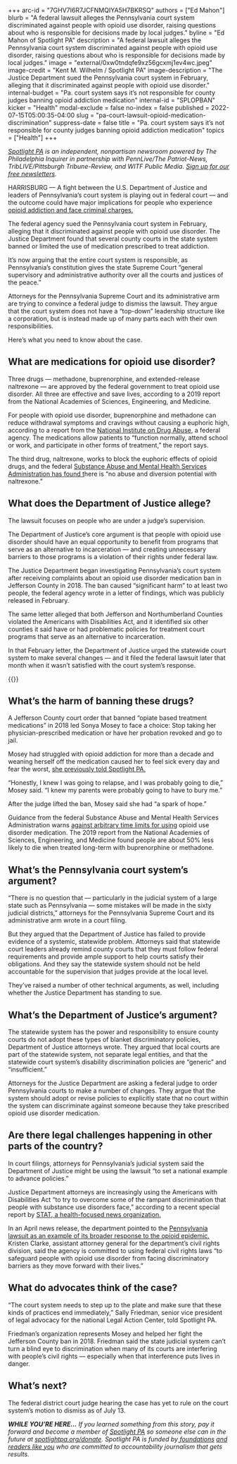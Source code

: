 +++
arc-id = "7GHV7I6R7JCFNMQIYA5H7BKRSQ"
authors = ["Ed Mahon"]
blurb = "A federal lawsuit alleges the Pennsylvania court system discriminated against people with opioid use disorder, raising questions about who is responsible for decisions made by local judges."
byline = "Ed Mahon of Spotlight PA"
description = "A federal lawsuit alleges the Pennsylvania court system discriminated against people with opioid use disorder, raising questions about who is responsible for decisions made by local judges."
image = "external/0xw0tndqfe9xz56gcxmj1ev4wc.jpeg"
image-credit = "Kent M. Wilhelm / Spotlight PA"
image-description = "The Justice Department sued the Pennsylvania court system in February, alleging that it discriminated against people with opioid use disorder."
internal-budget = "Pa. court system says it’s not responsible for county judges banning opioid addiction medication"
internal-id = "SPLOPBAN"
kicker = "Health"
modal-exclude = false
no-index = false
published = 2022-07-15T05:00:35-04:00
slug = "pa-court-lawsuit-opioid-medication-discrimination"
suppress-date = false
title = "Pa. court system says it’s not responsible for county judges banning opioid addiction medication"
topics = ["Health"]
+++

<a href="https://www.spotlightpa.org/"><i>Spotlight PA</i></a><i> is an independent, nonpartisan newsroom powered by The Philadelphia Inquirer in partnership with PennLive/The Patriot-News, TribLIVE/Pittsburgh Tribune-Review, and WITF Public Media. </i><a href="https://www.spotlightpa.org/newsletters"><i>Sign up for our free newsletters</i></a><i>.</i>

HARRISBURG — A fight between the U.S. Department of Justice and leaders of Pennsylvania’s court system is playing out in federal court — and the outcome could have major implications for people who experience <a href="https://www.spotlightpa.org/news/2022/02/pa-courts-discrimination-opioid-use-disorder/">opioid addiction and face criminal charges.</a>

The federal agency sued the Pennsylvania court system in February, alleging that it discriminated against people with opioid use disorder. The Justice Department found that several county courts in the state system banned or limited the use of medication prescribed to treat addiction.

It’s now arguing that the entire court system is responsible, as Pennsylvania’s constitution gives the state Supreme Court “general supervisory and administrative authority over all the courts and justices of the peace.”

<script src="https://www.spotlightpa.org/embed.js" async></script><div data-spl-embed-version="1" data-spl-src="https://www.spotlightpa.org/embeds/newsletter/"></div>

Attorneys for the Pennsylvania Supreme Court and its administrative arm are trying to convince a federal judge to dismiss the lawsuit. They argue that the court system does not have a “top-down” leadership structure like a corporation, but is instead made up of many parts each with their own responsibilities.

Here’s what you need to know about the case.

## What are medications for opioid use disorder?

Three drugs — methadone, buprenorphine, and extended-release naltrexone — are approved by the federal government to treat opioid use disorder. All three are effective and save lives, according to a 2019 report from the National Academies of Sciences, Engineering, and Medicine.

For people with opioid use disorder, buprenorphine and methadone can reduce withdrawal symptoms and cravings without causing a euphoric high, according to a report from the <a href="https://web.archive.org/20220718064806/https://nida.nih.gov/download/21349/medications-to-treat-opioid-use-disorder-research-report.pdf?v=99088f7584dac93ddcfa98648065bfbe">National Institute on Drug Abuse</a>, a federal agency. The medications allow patients to “function normally, attend school or work, and participate in other forms of treatment,” the report says.

The third drug, naltrexone, works to block the euphoric effects of opioid drugs, and the federal <a href="https://www.samhsa.gov/medication-assisted-treatment/medications-counseling-related-conditions/naltrexone">Substance Abuse and Mental Health Services Administration has found t</a>here is “no abuse and diversion potential with naltrexone.”

## What does the Department of Justice allege?

The lawsuit focuses on people who are under a judge’s supervision.

The Department of Justice’s core argument is that people with opioid use disorder should have an equal opportunity to benefit from programs that serve as an alternative to incarceration — and creating unnecessary barriers to those programs is a violation of their rights under federal law.

The Justice Department began investigating Pennsylvania’s court system after receiving complaints about an opioid use disorder medication ban in Jefferson County in 2018. The ban caused “significant harm” to at least two people, the federal agency wrote in a letter of findings, which was publicly released in February.

The same letter alleged that both Jefferson and Northumberland Counties violated the Americans with Disabilities Act, and it identified six other counties it said have or had problematic policies for treatment court programs that serve as an alternative to incarceration.

In that February letter, the Department of Justice urged the statewide court system to make several changes — and it filed the federal lawsuit later that month when it wasn’t satisfied with the court system’s response.

{{<picture src="external/823kzdqw7kvbrwyfxwa3q6yc9g.jpeg" description="Sonya Mosey, 45, worked with the Legal Action Center to file a complaint with the Department of Justice after the Jefferson County Court of Common Pleas banned any &#34;opiate based treatment medication,&#34; including those prescribed by a doctor." caption="Sonya Mosey, 45, worked with the Legal Action Center to file a complaint with the Department of Justice after the Jefferson County Court of Common Pleas banned any &#34;opiate based treatment medication,&#34; including those prescribed by a doctor." credit="Nate Smallwood / For Spotlight PA">}} 

## What’s the harm of banning these drugs?

A Jefferson County court order that banned “opiate based treatment medications” in 2018 led Sonya Mosey to face a choice: Stop taking her physician-prescribed medication or have her probation revoked and go to jail.

Mosey had struggled with opioid addiction for more than a decade and weaning herself off the medication caused her to feel sick every day and fear the worst, <a href="https://www.spotlightpa.org/news/2022/02/pa-courts-discrimination-opioid-use-disorder/">she previously told Spotlight PA.</a>

“Honestly, I knew I was going to relapse, and I was probably going to die,” Mosey said. “I knew my parents were probably going to have to bury me.”

After the judge lifted the ban, Mosey said she had “a spark of hope.”

Guidance from the federal Substance Abuse and Mental Health Services Administration warns <a href="https://web.archive.org/20220709171515/https://store.samhsa.gov/sites/default/files/SAMHSA_Digital_Download/PEP21-02-01-002.pdf">against arbitrary time limits for using</a> opioid use disorder medication. The 2019 report from the National Academies of Sciences, Engineering, and Medicine found people are about 50% less likely to die when treated long-term with buprenorphine or methadone.

## What’s the Pennsylvania court system’s argument?

“There is no question that — particularly in the judicial system of a large state such as Pennsylvania — some mistakes will be made in the sixty judicial districts,” attorneys for the Pennsylvania Supreme Court and its administrative arm wrote in a court filing.

But they argued that the Department of Justice has failed to provide evidence of a systemic, statewide problem. Attorneys said that statewide court leaders already remind county courts that they must follow federal requirements and provide ample support to help courts satisfy their obligations. And they say the statewide system should not be held accountable for the supervision that judges provide at the local level.

They’ve raised a number of other technical arguments, as well, including whether the Justice Department has standing to sue.

## What’s the Department of Justice’s argument?

The statewide system has the power and responsibility to ensure county courts do not adopt these types of blanket discriminatory policies, Department of Justice attorneys wrote. They argued that local courts are part of the statewide system, not separate legal entities, and that the statewide court system’s disability discrimination policies are “generic” and “insufficient.”

Attorneys for the Justice Department are asking a federal judge to order Pennsylvania courts to make a number of changes. They argue that the system should adopt or revise policies to explicitly state that no court within the system can discriminate against someone because they take prescribed opioid use disorder medication.

## Are there legal challenges happening in other parts of the country?

In court filings, attorneys for Pennsylvania’s judicial system said the Department of Justice might be using the lawsuit “to set a national example to advance policies.”

Justice Department attorneys are increasingly using the Americans with Disabilities Act “to try to overcome some of the rampant discrimination that people with substance use disorders face,” according to a recent special report by <a href="https://www.statnews.com/2022/06/22/to-protect-people-with-addiction-from-discrimination-the-justice-dept-turns-to-a-long-overlooked-tool-the-ada/">STAT, a health-focused news organization.</a>

In an April news release, the department pointed to the <a href="https://www.justice.gov/opa/pr/justice-department-issues-guidance-protections-people-opioid-use-disorder-under-americans">Pennsylvania lawsuit as an example of its broader response to the opioid epidemic.</a> Kristen Clarke, assistant attorney general for the department’s civil rights division, said the agency is committed to using federal civil rights laws “to safeguard people with opioid use disorder from facing discriminatory barriers as they move forward with their lives.”

<script src="https://www.spotlightpa.org/embed.js" async></script><div data-spl-embed-version="1" data-spl-src="https://www.spotlightpa.org/embeds/donate/"></div>

## What do advocates think of the case?

“The court system needs to step up to the plate and make sure that these kinds of practices end immediately,” Sally Friedman, senior vice president of legal advocacy for the national Legal Action Center, told Spotlight PA.

Friedman’s organization represents Mosey and helped her fight the Jefferson County ban in 2018. Friedman said the state judicial system can’t turn a blind eye to discrimination when many of its courts are interfering with people’s civil rights — especially when that interference puts lives in danger.

## What’s next?

The federal district court judge hearing the case has yet to rule on the court system’s motion to dismiss as of July 13.

<i><b>WHILE YOU’RE HERE...</b></i><i> If you learned something from this story, pay it forward and become a member of </i><a href="https://www.spotlightpa.org/"><i>Spotlight PA</i></a><i> so someone else can in the future at </i><a href="http://spotlightpa.org/donate"><i>spotlightpa.org/donate</i></a><i>. Spotlight PA is funded by</i><a href="https://www.spotlightpa.org/support"><i> foundations</i></a><i> </i><a href="https://www.spotlightpa.org/support"><i>and readers like you</i></a><i> who are committed to accountability journalism that gets results.</i>
